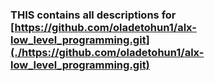 ### THIS contains all descriptions for [https://github.com/oladetohun1/alx-low_level_programming.git](./https://github.com/oladetohun1/alx-low_level_programming.git)
